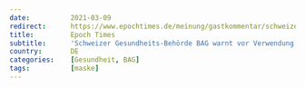 ```yaml
---
date:          2021-03-09
redirect:      https://www.epochtimes.de/meinung/gastkommentar/schweizer-gesundheits-behoerde-bag-warnt-vor-verwendung-von-ffp2-masken-a3465321.html
title:         Epoch Times
subtitle:      'Schweizer Gesundheits-Behörde BAG warnt vor Verwendung von FFP2-Masken'
country:       DE
categories:    [Gesundheit, BAG]
tags:          [maske]
---
```

